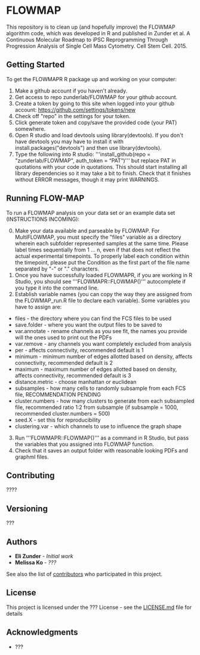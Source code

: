 # FLOWMAP

This repository is to clean up (and hopefully improve) the FLOWMAP algorithm code, which was developed in R and published in Zunder et al. A Continuous Molecular Roadmap to iPSC Reprogramming Through Progression Analysis of Single Cell Mass Cytometry. Cell Stem Cell. 2015.

## Getting Started

To get the FLOWMAPR R package up and working on your computer:

1. Make a github account if you haven't already.
2. Get access to repo zunderlab/FLOWMAP for your github account.
3. Create a token by going to this site when logged into your github account: https://github.com/settings/tokens/new
4. Check off "repo" in the settings for your token.
5. Click generate token and copy/save the provided code (your PAT) somewhere.
6. Open R studio and load devtools using library(devtools). If you don't have devtools you may have to install it with install.packages("devtools") and then use library(devtools).
7. Type the following into R studio: '''install_github(repo = "zunderlab/FLOWMAP", auth_token = “PAT”)''' but replace PAT in quotations with your code in quotations. This should start installing all library dependencies so it may take a bit to finish. Check that it finishes without ERROR messages, though it may print WARNINGS.

## Running FLOW-MAP

To run a FLOWMAP analysis on your data set or an example data set (INSTRUCTIONS INCOMING):

0. Make your data available and parseable by FLOWMAP. For MultiFLOWMAP, you must specify the "files" variable as a directory wherein each subfolder represented samples at the same time. Please label times sequentially from 1 ... n, even if that does not reflect the actual experimental timepoints. To properly label each condition within the timepoint, please put the Condition as the first part of the file name separated by "-" or "." characters.
1. Once you have successfully loaded FLOWMAPR, if you are working in R Studio, you should see '''FLOWMAPR::FLOWMAP()''' autocomplete if you type it into the command line.
2. Establish variable names (you can copy the way they are assigned from the FLOWMAP_run.R file to declare each variable).  Some variables you have to assign are:
* files - the directory where you can find the FCS files to be used
* save.folder - where you want the output files to be saved to
* var.annotate - rename channels as you see fit, the names you provide will the ones used to print out the PDFs
* var.remove - any channels you want completely excluded from analysis
* per - affects connectivity, recommended default is 1
* minimum - minimum number of edges allotted based on density, affects connectivity, recommended default is 2
* maximum - maximum number of edges allotted based on density, affects connectivity, recommended default is 3
* distance.metric - choose manhattan or euclidean
* subsamples - how many cells to randomly subsample from each FCS file, RECOMMENDATION PENDING
* cluster.numbers - how many clusters to generate from each subsampled file, recommended ratio 1:2 from subsample (if subsample = 1000, recommended cluster.numbers = 500)
* seed.X - set this for reproducibility
* clustering.var - which channels to use to influence the graph shape

3. Run '''FLOWMAPR::FLOWMAP()''' as a command in R Studio, but pass the variables that you assigned into FLOWMAP function.
4. Check that it saves an output folder with reasonable looking PDFs and graphml files.

## Contributing

????

## Versioning

???

## Authors

* **Eli Zunder** - *Initial work*
* **Melissa Ko** - *???*

See also the list of [contributors](https://github.com/your/project/contributors) who participated in this project.

## License

This project is licensed under the ??? License - see the [LICENSE.md](LICENSE.md) file for details

## Acknowledgments

* ???
